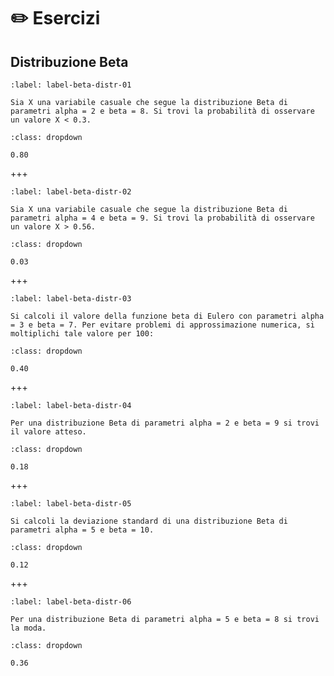 # ✏️ Esercizi

## Distribuzione Beta

```{exercise}
:label: label-beta-distr-01

Sia X una variabile casuale che segue la distribuzione Beta di parametri alpha = 2 e beta = 8. Si trovi la probabilità di osservare un valore X < 0.3.

```

````{solution} label-beta-distr-01
:class: dropdown

0.80
````

+++

```{exercise}
:label: label-beta-distr-02

Sia X una variabile casuale che segue la distribuzione Beta di parametri alpha = 4 e beta = 9. Si trovi la probabilità di osservare un valore X > 0.56.
```

````{solution} label-beta-distr-02
:class: dropdown

0.03

````

+++

```{exercise}
:label: label-beta-distr-03

Si calcoli il valore della funzione beta di Eulero con parametri alpha = 3 e beta = 7. Per evitare problemi di approssimazione numerica, si moltiplichi tale valore per 100:
```

````{solution} label-beta-distr-03
:class: dropdown

0.40

````

+++

```{exercise}
:label: label-beta-distr-04

Per una distribuzione Beta di parametri alpha = 2 e beta = 9 si trovi il valore atteso.
```

````{solution} label-beta-distr-04
:class: dropdown

0.18

````

+++


```{exercise}
:label: label-beta-distr-05

Si calcoli la deviazione standard di una distribuzione Beta di parametri alpha = 5 e beta = 10.
```

````{solution} label-beta-distr-05
:class: dropdown

0.12

````

+++


```{exercise}
:label: label-beta-distr-06

Per una distribuzione Beta di parametri alpha = 5 e beta = 8 si trovi la moda.
```

````{solution} label-beta-distr-06
:class: dropdown

0.36

````